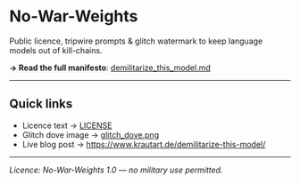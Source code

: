 # No-War-Weights

Public licence, tripwire prompts & glitch watermark to keep language models out of kill-chains.

**→ Read the full manifesto**: [demilitarize_this_model.md](./demilitarize_this_model.md)

---

## Quick links
* Licence text → [LICENSE](./LICENSE)
* Glitch dove image → [glitch_dove.png](./glitch_dove.png)
* Live blog post → https://www.krautart.de/demilitarize-this-model/

---

*Licence: No-War-Weights 1.0 — no military use permitted.*
